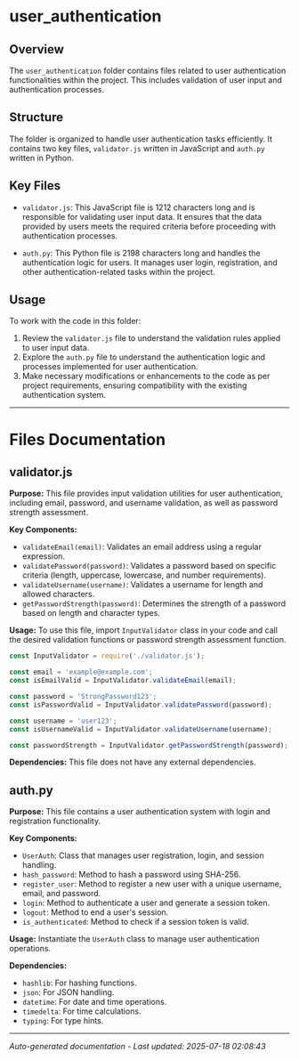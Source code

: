 # user_authentication

## Overview
The `user_authentication` folder contains files related to user authentication functionalities within the project. This includes validation of user input and authentication processes.

## Structure
The folder is organized to handle user authentication tasks efficiently. It contains two key files, `validator.js` written in JavaScript and `auth.py` written in Python.

## Key Files
- `validator.js`: This JavaScript file is 1212 characters long and is responsible for validating user input data. It ensures that the data provided by users meets the required criteria before proceeding with authentication processes.
  
- `auth.py`: This Python file is 2198 characters long and handles the authentication logic for users. It manages user login, registration, and other authentication-related tasks within the project.

## Usage
To work with the code in this folder:
1. Review the `validator.js` file to understand the validation rules applied to user input data.
2. Explore the `auth.py` file to understand the authentication logic and processes implemented for user authentication.
3. Make necessary modifications or enhancements to the code as per project requirements, ensuring compatibility with the existing authentication system.

---

# Files Documentation

## validator.js

**Purpose:** This file provides input validation utilities for user authentication, including email, password, and username validation, as well as password strength assessment.

**Key Components:**
- `validateEmail(email)`: Validates an email address using a regular expression.
- `validatePassword(password)`: Validates a password based on specific criteria (length, uppercase, lowercase, and number requirements).
- `validateUsername(username)`: Validates a username for length and allowed characters.
- `getPasswordStrength(password)`: Determines the strength of a password based on length and character types.

**Usage:** To use this file, import `InputValidator` class in your code and call the desired validation functions or password strength assessment function.

```javascript
const InputValidator = require('./validator.js');

const email = 'example@example.com';
const isEmailValid = InputValidator.validateEmail(email);

const password = 'StrongPassword123';
const isPasswordValid = InputValidator.validatePassword(password);

const username = 'user123';
const isUsernameValid = InputValidator.validateUsername(username);

const passwordStrength = InputValidator.getPasswordStrength(password);
```

**Dependencies:** This file does not have any external dependencies.

## auth.py

**Purpose:** This file contains a user authentication system with login and registration functionality.

**Key Components:**
- `UserAuth`: Class that manages user registration, login, and session handling.
- `hash_password`: Method to hash a password using SHA-256.
- `register_user`: Method to register a new user with a unique username, email, and password.
- `login`: Method to authenticate a user and generate a session token.
- `logout`: Method to end a user's session.
- `is_authenticated`: Method to check if a session token is valid.

**Usage:** Instantiate the `UserAuth` class to manage user authentication operations.

**Dependencies:**
- `hashlib`: For hashing functions.
- `json`: For JSON handling.
- `datetime`: For date and time operations.
- `timedelta`: For time calculations.
- `typing`: For type hints.

---
*Auto-generated documentation - Last updated: 2025-07-18 02:08:43*
